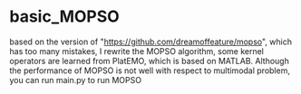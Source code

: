# basic_MOPSO
based on the version of "https://github.com/dreamoffeature/mopso", which has too many mistakes, I rewrite the MOPSO algorithm, some kernel 
operators are learned from PlatEMO, which is based on MATLAB. Although the performance of MOPSO  is not well with respect to multimodal 
problem, you can run main.py to run MOPSO
